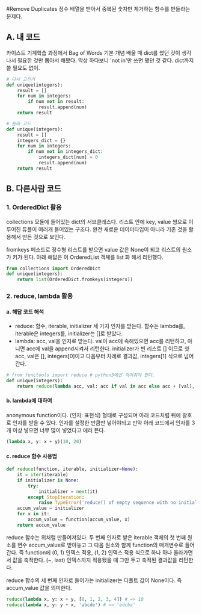 #Remove Duplicates
정수 배열을 받아서 중복된 숫자만 제거하는 함수를 만들라는 문제다.

## A. 내 코드
카이스트 기계학습 과정에서 Bag of Words 기본 개념 배울 때 dict를 썼던 것이 생각나서 필요한 것만 뽑아서 해봤다. 막상 하다보니 'not in'만 쓰면 됐던 것 같다. dict까지 쓸 필요도 없이.

```python
# 다시 고친거
def unique(integers):
    result = []
    for num in integers:
        if num not in result:
            result.append(num)
    return result

# 원래 코드
def unique(integers):
    result = []
    integers_dict = {}
    for num in integers:
        if num not in integers_dict:
            integers_dict[num] = 0
            result.append(num)
    return result
```

## B. 다른사람 코드

### 1. OrderedDict 활용
collections 모듈에 들어있는 dict의 서브클래스다. 리스트 안에 key, value 쌍으로 이루어진 튜플이 여러개 들어있는 구조다. 완전 새로운 데이터타입이 아니라 기존 것을 활용해서 만든 것으로 보인다.

fromkeys 메소드로 정수형 리스트를 받으면 value 값은 None이 되고 리스트의 원소가 키가 된다. 아래 해답은 이 OrderedList 객체를 list 화 해서 리턴했다.

```python
from collections import OrderedDict
def unique(integers):
    return list(OrderedDict.fromkeys(integers))
```

### 2. reduce, lambda 활용

#### a. 해답 코드 해석

- reduce: 함수, iterable, initializer 세 가지 인자를 받는다. 함수는 lambda를, iterable은 integers를, initializer는 []로 받았다.
- lambda: acc, val을 인자로 받는다. val이 acc에 속해있으면 acc를 리턴하고, 아니면 acc에 val을 append시켜서 리턴한다. initializer가 빈 리스트 [] 이므로 첫 acc, val은 [], integers[0]이고 다음부터 차례로 결과값, integers[1] 식으로 넘어간다.

```python
# from functools import reduce # python3에선 적어줘야 한다.
def unique(integers):
    return reduce(lambda acc, val: acc if val in acc else acc + [val], integers, [])
```

#### b. lambda에 대하여
anonymous function이다. (인자: 표현식) 형태로 구성되며 아래 코드처럼 뒤에 괄호로 인자를 받을 수 있다. 인자를 설정한 만큼만 넣어야되고 만약 아래 코드에서 인자를 3개 이상 넣으면 너무 많이 넣었다고 에러 뜬다.

```python
(lambda x, y: x + y)(10, 20)
```

#### c. reduce 함수 사용법

```python
def reduce(function, iterable, initializer=None):
    it = iter(iterable)
    if initializer is None:
        try:
            initializer = next(it)
        except StopIteration:
            raise TypeError('reduce() of empty sequence with no initial value')
    accum_value = initializer
    for x in it:
        accum_value = function(accum_value, x)
    return accum_value
```
reduce 함수는 위처럼 만들어져있다. 두 번째 인자로 받은 iterable 객체의 첫 번째 원소를 변수 accum_value로 받아놓고 그 다음 원소와 함께 function의 매개변수로 들어간다. 즉 function에 (0, 1) 인덱스 적용, (1, 2) 인덱스 적용 식으로 하나 하나 올라가면서 값을 축적한다. (~, last) 인덱스까지 적용됐을 때 그만 두고 축적된 결과값을 리턴한다.

reduce 함수의 세 번째 인자로 들어가는 initializer는 디폴트 값이 None이다. 즉 accum_value 값을 의미한다.

```python
reduce(lambda x, y: x + y, [0, 1, 2, 3, 4]) # => 10
reduce(lambda x, y: y + x, 'abcde') # => 'edcba'
```

